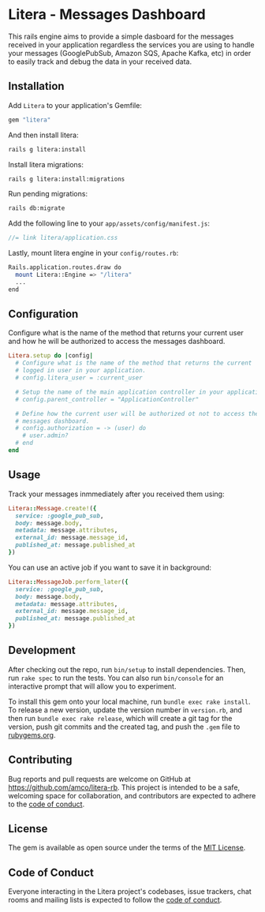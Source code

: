 # Litera - Messages Dashboard

This rails engine aims to provide a simple dasboard for the messages
received in your application regardless the services you are using to
handle your messages (GooglePubSub, Amazon SQS, Apache Kafka, etc) in
order to easily track and debug the data in your received data.

## Installation

Add `Litera` to your application's Gemfile:

```ruby
gem "litera"
```

And then install litera:

```bash
rails g litera:install
```

Install litera migrations:

```bash
rails g litera:install:migrations
```

Run pending migrations:

```bash
rails db:migrate
```

Add the following line to your `app/assets/config/manifest.js`:

```javascript
//= link litera/application.css
```

Lastly, mount litera engine in your `config/routes.rb`:

```bash
Rails.application.routes.draw do
  mount Litera::Engine => "/litera"
  ...
end
```

## Configuration

Configure what is the name of the method that returns your current user
and how he will be authorized to access the messages dashboard.

```ruby
Litera.setup do |config|
  # Configure what is the name of the method that returns the current
  # logged in user in your application.
  # config.litera_user = :current_user

  # Setup the name of the main application controller in your application.
  # config.parent_controller = "ApplicationController"

  # Define how the current user will be authorized ot not to access the
  # messages dashboard.
  # config.authorization = -> (user) do
    # user.admin?
  # end
end
```

## Usage

Track your messages inmmediately after you received them using:

```ruby
Litera::Message.create!({
  service: :google_pub_sub,
  body: message.body,
  metadata: message.attributes,
  external_id: message.message_id,
  published_at: message.published_at
})
```

You can use an active job if you want to save it in background:

```ruby
Litera::MessageJob.perform_later({
  service: :google_pub_sub,
  body: message.body,
  metadata: message.attributes,
  external_id: message.message_id,
  published_at: message.published_at
})
```

## Development

After checking out the repo, run `bin/setup` to install dependencies. Then,
run `rake spec` to run the tests. You can also run `bin/console` for an
interactive prompt that will allow you to experiment.

To install this gem onto your local machine, run `bundle exec rake install`.
To release a new version, update the version number in `version.rb`, and
then run `bundle exec rake release`, which will create a git tag for the
version, push git commits and the created tag, and push the `.gem` file
to [rubygems.org](https://rubygems.org).

## Contributing

Bug reports and pull requests are welcome on GitHub at https://github.com/amco/litera-rb.
This project is intended to be a safe, welcoming space for collaboration, and
contributors are expected to adhere to the
[code of conduct](https://github.com/amco/litera-rb/blob/master/CODE_OF_CONDUCT.md).

## License

The gem is available as open source under the terms of the
[MIT License](https://opensource.org/licenses/MIT).

## Code of Conduct

Everyone interacting in the Litera project's codebases, issue trackers, chat rooms
and mailing lists is expected to follow the
[code of conduct](https://github.com/amco/litera-rb/blob/master/CODE_OF_CONDUCT.md).
